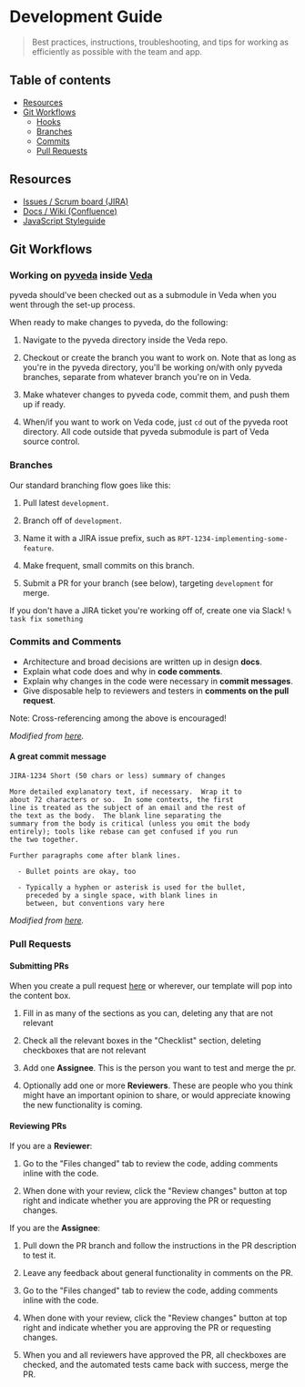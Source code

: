 # Development Guide
>Best practices, instructions, troubleshooting, and tips for working as efficiently as possible
with the team and app.

## Table of contents
- [Resources](#resources)
- [Git Workflows](#git-workflows)
   - [Hooks](#hooks)
   - [Branches](#branches)
   - [Commits](#commits)
   - [Pull Requests](#pull-requests)

## Resources

- [Issues / Scrum board (JIRA)](https://gbdpaas.atlassian.net/secure/RapidBoard.jspa?rapidView=62)
- [Docs / Wiki (Confluence)](https://gbdpaas.atlassian.net/wiki/spaces/RP/pages)
- [JavaScript Styleguide](https://github.com/glortho/javascript)

## Git Workflows

### Working on [pyveda](https://github.com/DigitalGlobe/pyveda/) inside [Veda](https://github.com/DigitalGlobe/veda/)

pyveda should've been checked out as a submodule
in Veda when you went through the set-up process.

When ready to make changes to pyveda, do the following:

1. Navigate to the pyveda directory inside the Veda repo.

1. Checkout or create the branch you want to work on. Note that as long as
   you're in the pyveda directory, you'll be working on/with only pyveda
   branches, separate from whatever branch you're on in Veda.

1. Make whatever changes to pyveda code, commit them, and push them up if
   ready.

1. When/if you want to work on Veda code, just `cd` out of the pyveda root
   directory. All code outside that pyveda submodule is part of Veda source
   control.

### Branches

Our standard branching flow goes like this:

1. Pull latest `development`.

1. Branch off of `development`.

1. Name it with a JIRA issue prefix, such as `RPT-1234-implementing-some-feature`.

1. Make frequent, small commits on this branch.

1. Submit a PR for your branch (see below), targeting `development` for merge.

If you don't have a JIRA ticket you're working off of, create one via Slack! `% task fix something`

### Commits and Comments

- Architecture and broad decisions are written up in design **docs**.
- Explain what code does and why in **code comments**.
- Explain why changes in the code were necessary in **commit messages**.
- Give disposable help to reviewers and testers in **comments on the pull request**.

Note: Cross-referencing among the above is encouraged!

*Modified from [here](https://medium.com/square-corner-blog/how-square-writes-commit-messages-8e92fcbf77c9).*

#### A great commit message

```
JIRA-1234 Short (50 chars or less) summary of changes

More detailed explanatory text, if necessary.  Wrap it to
about 72 characters or so.  In some contexts, the first
line is treated as the subject of an email and the rest of
the text as the body.  The blank line separating the
summary from the body is critical (unless you omit the body
entirely); tools like rebase can get confused if you run
the two together.

Further paragraphs come after blank lines.

  - Bullet points are okay, too

  - Typically a hyphen or asterisk is used for the bullet,
    preceded by a single space, with blank lines in
    between, but conventions vary here
```

*Modified from [here](https://git-scm.com/book/en/v2/Distributed-Git-Contributing-to-a-Project).*

### Pull Requests

#### Submitting PRs

When you create a pull request [here](https://github.com/DigitalGlobe/timbr-omni/pulls) or wherever, our template will pop into the content box.

1. Fill in as many of the sections as you can, deleting any that are not relevant

1. Check all the relevant boxes in the "Checklist" section, deleting checkboxes that are not relevant

1. Add one **Assignee**. This is the person you want to test and merge the pr.

1. Optionally add one or more **Reviewers**. These are people who you think might have an important opinion to share, or would appreciate knowing the new functionality is coming.

#### Reviewing PRs

If you are a **Reviewer**:

1. Go to the "Files changed" tab to review the code, adding comments inline with the code.

1. When done with your review, click the "Review changes" button at top right and indicate whether you are approving the PR or requesting changes.

If you are the **Assignee**:

1. Pull down the PR branch and follow the instructions in the PR description to test it.

1. Leave any feedback about general functionality in comments on the PR.

1. Go to the "Files changed" tab to review the code, adding comments inline with the code.

1. When done with your review, click the "Review changes" button at top right and indicate whether you are approving the PR or requesting changes.

1. When you and all reviewers have approved the PR, all checkboxes are checked, and the automated tests came back with success, merge the PR.

